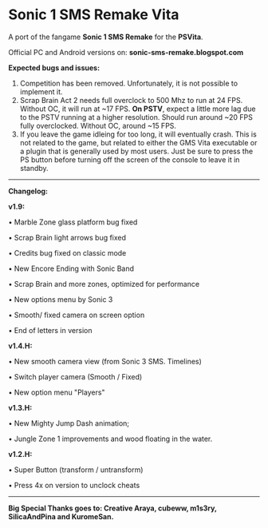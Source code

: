 # Sonic 1 SMS Remake Vita

A port of the fangame **Sonic 1 SMS Remake** for the **PSVita**.

Official PC and Android versions on: **sonic-sms-remake.blogspot.com**

**Expected bugs and issues:**

1. Competition has been removed. Unfortunately, it is not possible to implement it.
2. Scrap Brain Act 2 needs full overclock to 500 Mhz to run at 24 FPS. Without OC, it will run at ~17 FPS. **On PSTV**, expect a little more lag due to the PSTV running at a higher resolution. Should run around ~20 FPS fully overclocked. Without OC, around ~15 FPS.
3. If you leave the game idleing for too long, it will eventually crash. This is not related to the game, but related to either the GMS Vita executable or a plugin that is generally used by most users. Just be sure to press the PS button before turning off the screen of the console to leave it in standby.

--------------------

**Changelog:**


**v1.9:**

• Marble Zone glass platform bug fixed

• Scrap Brain light arrows bug fixed

• Credits bug fixed on classic mode

• New Encore Ending with Sonic Band

• Scrap Brain and more zones, optimized for performance

• New options menu by Sonic 3

• Smooth/ fixed camera on screen option

• End of letters in version


**v1.4.H:**

• New smooth camera view (from Sonic 3 SMS. Timelines)

• Switch player camera (Smooth / Fixed)

• New option menu "Players"


**v1.3.H:**

• New Mighty Jump Dash animation;

• Jungle Zone 1 improvements and wood floating in the water.


**v1.2.H:**

• Super Button (transform / untransform)

• Press 4x on version to unclock cheats

------------------------

**Big Special Thanks goes to: Creative Araya, cubeww, m1s3ry, SilicaAndPina and KuromeSan.**
